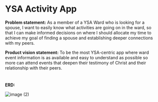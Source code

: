 # YSA Activity App

**Problem statement:** As a member of a YSA Ward who is looking for a spouse, I want to easily know what activities are going on in the ward, so that I can make informed decisions on where I should allocate my time to achieve my goal of finding a spouse and establishing deeper connections with my peers.

**Product vision statement:** 
To be the most YSA-centric app where ward event information is as available and easy to understand as possible so more can attend events that deepen their testimony of Christ and their relationship with their peers.
#
**ERD:**

![image (2)](https://github.com/user-attachments/assets/b4e1e338-3996-41bb-9e05-767b2935e821)
